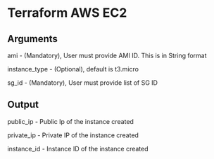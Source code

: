 # Terraform AWS EC2

## Arguments
ami - (Mandatory), User must provide AMI ID. This is in String format

instance_type - (Optional), default is t3.micro

sg_id - (Mandatory), User must provide list of SG ID


## Output

public_ip - Public Ip of the instance created

private_ip - Private IP of the instance created

instance_id - Instance ID of the instance created
